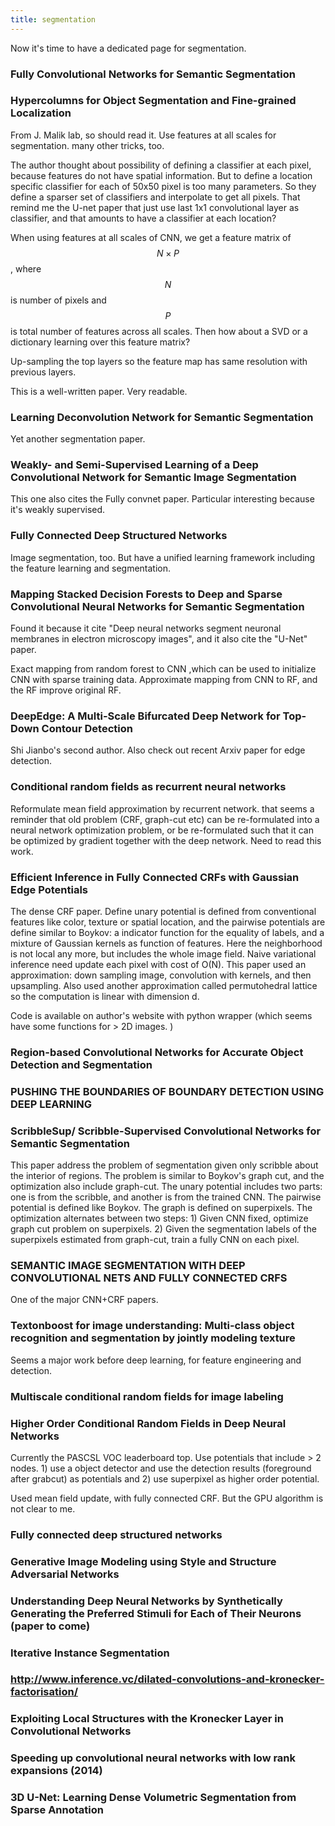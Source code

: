 ```yaml
---
title: segmentation
---
```


<script type="text/javascript" async
  src="https://cdn.mathjax.org/mathjax/latest/MathJax.js?config=TeX-MML-AM_CHTML">
</script>


Now it's time to have a dedicated page for segmentation.

### Fully Convolutional Networks for Semantic Segmentation

### Hypercolumns for Object Segmentation and Fine-grained Localization
From J. Malik lab, so should read it. Use features at all scales for segmentation. many other tricks, too.

The author thought about possibility of defining a classifier at each pixel, because features do not have spatial information. But to define a location specific classifier for each of 50x50 pixel is too many parameters. So they define a sparser set of classifiers and interpolate to get all pixels. That remind me the U-net paper that just use last 1x1 convolutional layer as classifier, and that amounts to have a classifier at each location?

When using features at all scales of CNN, we get a feature matrix of $$N\times P$$, where $$N$$ is number of pixels and $$P$$ is total number of features across all scales. Then how about a SVD or a dictionary learning over this feature matrix?

Up-sampling the top layers so the feature map has same resolution with previous layers.

This is a well-written paper. Very readable.

### Learning Deconvolution Network for Semantic Segmentation
Yet another segmentation paper.

### Weakly- and Semi-Supervised Learning of a Deep Convolutional Network for Semantic Image Segmentation
This one also cites the Fully convnet paper. Particular interesting because it's weakly supervised.

### Fully Connected Deep Structured Networks
Image segmentation, too. But have a unified learning framework including the feature learning and segmentation.

### Mapping Stacked Decision Forests to Deep and Sparse Convolutional Neural Networks for Semantic Segmentation
Found it because it cite "Deep neural networks segment neuronal membranes in electron microscopy images", and it also cite the "U-Net" paper.

Exact mapping from random forest to CNN ,which can be used to initialize CNN with sparse training data. Approximate mapping from CNN to RF, and the RF improve original RF.

### DeepEdge: A Multi-Scale Bifurcated Deep Network for Top-Down Contour Detection
Shi Jianbo's second author. Also check out recent Arxiv paper for edge detection.

### Conditional random fields as recurrent neural networks
Reformulate mean field approximation by recurrent network. that seems a reminder that old problem (CRF, graph-cut etc) can be re-formulated into a neural network optimization problem, or be re-formulated such that it can be optimized by gradient together with the deep network. Need to read this work.

### Efficient Inference in Fully Connected CRFs with Gaussian Edge Potentials

The dense CRF paper. Define unary potential is defined from conventional features like color, texture or spatial location, and the pairwise potentials are define similar to Boykov: a indicator function for the equality of labels, and a mixture of Gaussian kernels as function of features. Here the neighborhood is not local any more, but includes the whole image field. Naive variational inference need update each pixel with cost of O(N). This paper used an approximation: down sampling image, convolution with kernels, and then upsampling. Also used another approximation called permutohedral lattice so the computation is linear with dimension d.

Code is available on author's website with python wrapper (which seems have some functions for > 2D images. )

### Region-based Convolutional Networks for Accurate Object Detection and Segmentation

### PUSHING THE BOUNDARIES OF BOUNDARY DETECTION USING DEEP LEARNING

### ScribbleSup/ Scribble-Supervised Convolutional Networks for Semantic Segmentation
This paper address the problem of segmentation given only scribble about the interior of regions. The problem is similar to Boykov's graph cut, and the optimization also include graph-cut. The unary potential includes two parts: one is from the scribble, and another is from the trained CNN. The pairwise potential is defined like Boykov. The graph is defined on superpixels. The optimization alternates between two steps: 1) Given CNN fixed, optimize graph cut problem on superpixels. 2) Given the segmentation labels of the superpixels estimated from graph-cut, train a fully CNN on each pixel.

### SEMANTIC IMAGE SEGMENTATION WITH DEEP CONVOLUTIONAL NETS AND FULLY CONNECTED CRFS
One of the major CNN+CRF papers.

### Textonboost for image understanding: Multi-class object recognition and segmentation by jointly modeling texture

Seems a major work before deep learning, for feature engineering and detection.

### Multiscale conditional random fields for image labeling

### Higher Order Conditional Random Fields in Deep Neural Networks
Currently the PASCSL VOC leaderboard top. Use potentials that include > 2 nodes. 1) use a object detector and use the detection results (foreground after grabcut) as potentials and 2) use superpixel as higher order potential.

Used mean field update, with fully connected CRF. But the GPU algorithm is not clear to me.

### Fully connected deep structured networks

### Generative Image Modeling using Style and Structure Adversarial Networks

### Understanding Deep Neural Networks by Synthetically Generating the Preferred Stimuli for Each of Their Neurons (paper to come)

### Iterative Instance Segmentation

### http://www.inference.vc/dilated-convolutions-and-kronecker-factorisation/

### Exploiting Local Structures with the Kronecker Layer in Convolutional Networks

### Speeding up convolutional neural networks with low rank expansions (2014)

### 3D U-Net: Learning Dense Volumetric Segmentation from Sparse Annotation
